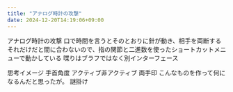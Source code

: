 ```yaml
---
title: "アナログ時計の攻撃"
date: 2024-12-20T14:19:06+09:00
---
```

アナログ時計の攻撃
口で時間を言うとそのとおりに針が動き、相手を両断する
それだけだと間に合わないので、指の関節と二進数を使ったショートカットメニューで動かしている
喋りはブラフではなく別インターフェース

思考イメージ
手首角度
アクティブ非アクティブ
両手印
こんなものを作って何になるんだと思ったが。
謎掛け

